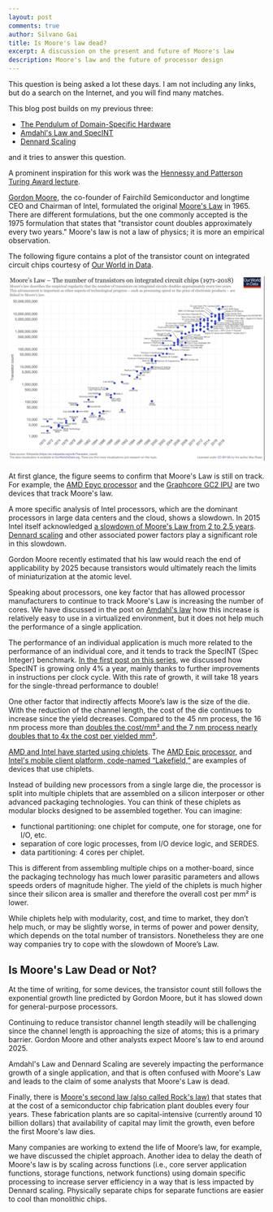 ```yaml
---
layout: post
comments: true
author: Silvano Gai
title: Is Moore's law dead?
excerpt: A discussion on the present and future of Moore's law
description: Moore's law and the future of processor design
---
```

This question is being asked a lot these days. I am not including any links, but do a search on the Internet, and you will find many matches.

This blog post builds on my previous three:
* [The Pendulum of Domain-Specific Hardware](https://silvanogai.github.io/posts/pendulum/)
* [Amdahl's Law and SpecINT](https://silvanogai.github.io/posts/amdahl/)
* [Dennard Scaling](https://silvanogai.github.io/posts/dennard/)

and it tries to answer this question.

A prominent inspiration for this work was the [Hennessy and Patterson Turing Award lecture](https://dl.acm.org/doi/abs/10.1145/3282307).

[Gordon Moore](https://www.intel.com/content/www/us/en/silicon-innovations/moores-law-technology.html), the co-founder of Fairchild Semiconductor and longtime CEO and Chairman of Intel, formulated the original [Moore's Law](https://en.wikipedia.org/wiki/Moore's_law) in 1965. There are different formulations, but the one commonly accepted is the 1975 formulation that states that "transistor count doubles approximately every two years." Moore's law is not a law of physics; it is more an empirical observation.

The following figure contains a plot of the transistor count on integrated circuit chips courtesy of [Our World in Data](https://ourworldindata.org/).

![Our World in Data](/assets/images/moore-law.png)

At first glance, the figure seems to confirm that Moore's Law is still on track. For example, the [AMD Epyc processor](https://www.amd.com/en/products/epyc-server) and the [Graphcore GC2 IPU](https://www.graphcore.ai/products/ipu) are two devices that track Moore's law.

A more specific analysis of Intel processors, which are the dominant processors in large data centers and the cloud, shows a slowdown. In 2015 Intel itself acknowledged [a slowdown of Moore's Law from 2 to 2.5 years](https://www.businessinsider.com/intel-acknowledges-slowdown-to-moores-law-2016-3). [Dennard scaling](https://silvanogai.github.io/posts/dennard/) and other associated power factors play a significant role in this slowdown.

Gordon Moore recently estimated that his law would reach the end of applicability by 2025 because transistors would ultimately reach the limits of miniaturization at the atomic level.

Speaking about processors, one key factor that has allowed processor manufacturers to continue to track Moore's Law is increasing the number of cores. We have discussed in the post on [Amdahl's law](https://silvanogai.github.io/posts/amdahl/) how this increase is relatively easy to use in a virtualized environment, but it does not help much the performance of a single application.

The performance of an individual application is much more related to the performance of an individual core, and it tends to track the SpecINT (Spec Integer) benchmark. [In the first post on this series](https://silvanogai.github.io/posts/pendulum/), we discussed how SpecINT is growing only 4% a year, mainly thanks to further improvements in instructions per clock cycle. With this rate of growth, it will take 18 years for the single-thread performance to double!

One other factor that indirectly affects Moore’s law is the size of the die. With the reduction of the channel length, the cost of the die continues to increase since the yield decreases. Compared to the 45 nm process, the 16 nm process more than [doubles the cost/mm² and the 7 nm process nearly doubles that to 4x the cost per yielded mm²](https://en.wikichip.org/wiki/chiplet).

[AMD and Intel have started using chiplets](https://www.wired.com/story/keep-pace-moores-law-chipmakers-turn-chiplets/).  The [AMD Epic processor](https://www.anandtech.com/show/15528/amd-expands-epyc-lineup-with-epyc-7662-epyc-7532-cpus), and [Intel's mobile client platform, code-named “Lakefield,”](https://www.pcworld.com/article/3407802/intel-takes-the-chiplet-concept-to-the-next-level-with-co-emib-odi-connections.html) are examples of devices that use chiplets.

Instead of building new processors from a single large die, the processor is split into multiple chiplets that are assembled on a silicon interposer or other advanced packaging technologies. You can think of these chiplets as modular blocks designed to be assembled together. You can imagine:
* functional partitioning: one chiplet for compute, one for storage, one for I/O, etc.
* separation of core logic processes, from I/O device logic, and SERDES.
* data partitioning: 4 cores per chiplet.

This is different from assembling multiple chips on a mother-board, since the packaging technology has much lower parasitic parameters and allows speeds orders of magnitude higher. The yield of the chiplets is much higher since their silicon area is smaller and therefore the overall cost per mm² is lower.

While chiplets help with modularity, cost, and time to market, they don’t help much, or may be slightly worse, in terms of power and power density, which depends on the total number of transistors. Nonetheless they are one way companies try to cope with the slowdown of Moore’s Law.


## Is Moore's Law Dead or Not?
At the time of writing, for some devices, the transistor count still follows the exponential growth line predicted by Gordon Moore, but it has slowed down for general-purpose processors.

Continuing to reduce transistor channel length steadily will be challenging since the channel length is approaching the size of atoms; this is a primary barrier. Gordon Moore and other analysts expect Moore's law to end around 2025.

Amdahl's Law and Dennard Scaling are severely impacting the performance growth of a single application, and that is often confused with Moore's Law and leads to the claim of some analysts that Moore's Law is dead.

Finally, there is [Moore's second law (also called Rock's law)](https://en.wikipedia.org/wiki/Moore%27s_second_law) that states that at the cost of a semiconductor chip fabrication plant doubles every four years. These fabrication plants are so capital-intensive (currently around 10 billion dollars) that availability of capital may limit the growth, even before the first Moore's law dies.

Many companies are working to extend the life of Moore’s law, for example, we have discussed the chiplet approach.  Another idea to delay the death of Moore's law is by scaling across functions (i.e., core server application functions, storage functions, network functions) using domain specific processing to increase server efficiency in a way that is less impacted by Dennard scaling. Physically separate chips for separate functions are easier to cool than monolithic chips.
